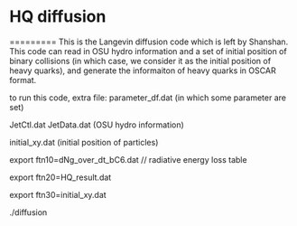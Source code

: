 
# HQ diffusion 

========= This is the Langevin diffusion code which is left by Shanshan. This code can read in OSU hydro information 
and a set of initial position of binary collisions (in which case, we consider it as the initial position of heavy quarks), 
and generate the informaiton of heavy quarks in OSCAR format.

to run this code, extra file: parameter_df.dat (in which some parameter are set)

JetCtl.dat JetData.dat (OSU hydro information) 

initial_xy.dat (initial position of particles)

export ftn10=dNg_over_dt_bC6.dat   // radiative energy loss table

export ftn20=HQ_result.dat

export ftn30=initial_xy.dat

./diffusion

